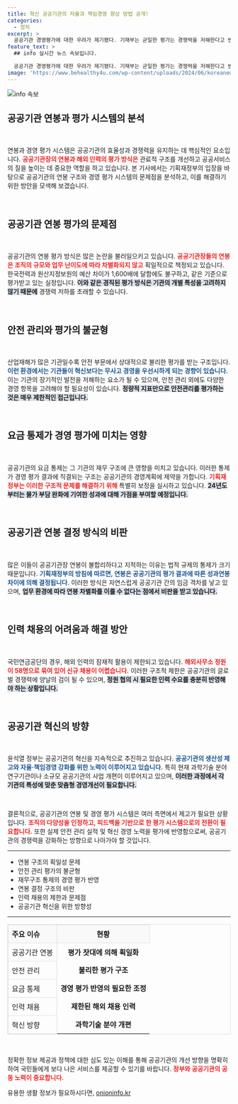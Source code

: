 ```yaml
---
title: 혁신 공공기관의 자율과 책임경영 향상 방법 공개!
categories:
  - 정치
excerpt: >
  공공기관 경영평가에 대한 우려가 제기됐다. 기재부는 균일한 평가는 경쟁력을 저해한다고 반박하며 향후 개선 계획을 밝혔다. 혁신과 안전을 강조하는 평가 시스템에 변화가 필요하다.
feature_text: >
  ## info 실시간 뉴스 속보입니다.

  공공기관 경영평가에 대한 우려가 제기됐다. 기재부는 균일한 평가는 경쟁력을 저해한다고 반박하며 향후 개선 계획을 밝혔다. 혁신과 안전을 강조하는 평가 시스템에 변화가 필요하다.
image: 'https://www.behealthy4u.com/wp-content/uploads/2024/06/koreanews.jpg'
---
```


<p><img src="https://www.behealthy4u.com/wp-content/uploads/2024/06/koreanews.jpg" alt="info 속보" /></p>

<h2 data-ke-size="size26">공공기관 연봉과 평가 시스템의 분석</h2>

<p data-ke-size="size16">&nbsp;</p>

<p>연봉과 경영 평가 시스템은 공공기관의 효율성과 경쟁력을 유지하는 데 핵심적인 요소입니다. <b><span style="color: #ee2323;">공공기관장의 연봉과 해외 인력의 평가 방식은</span></b> 관료적 구조를 개선하고 공공서비스의 질을 높이는 데 중요한 역할을 하고 있습니다. 본 기사에서는 기획재정부의 입장을 바탕으로 공공기관의 연봉 구조와 경영 평가 시스템의 문제점을 분석하고, 이를 해결하기 위한 방안을 모색해 보겠습니다.</p>

<p data-ke-size="size16">&nbsp;</p>

<h2 data-ke-size="size26">공공기관 연봉 평가의 문제점</h2>

<p data-ke-size="size16">&nbsp;</p>

<p>공공기관의 연봉 평가 방식은 많은 논란을 불러일으키고 있습니다. <b><span style="color: #ee2323;">공공기관장들의 연봉은 조직의 규모와 업무 난이도에 따라 차별화되지 않고</span></b> 획일적으로 책정되고 있습니다. 한국전력과 원산지정보원의 예산 차이가 1,600배에 달함에도 불구하고, 같은 기준으로 평가받고 있는 실정입니다. <b><span style="background-color: #21538527;">이와 같은 경직된 평가 방식은 기관의 개별 특성을 고려하지 않기 때문에</span></b> 경쟁력 저하를 초래할 수 있습니다.</p>

<p data-ke-size="size16">&nbsp;</p>

<h2 data-ke-size="size26">안전 관리와 평가의 불균형</h2>

<p data-ke-size="size16">&nbsp;</p>

<p>산업재해가 많은 기관일수록 안전 부문에서 상대적으로 불리한 평가를 받는 구조입니다. <b><span style="color: #1a5490;">이런 환경에서는 기관들이 혁신보다는 무사고 경영을 우선시하게 되는 경향이 있습니다.</span></b> 이는 기관의 장기적인 발전을 저해하는 요소가 될 수 있으며, 안전 관리 외에도 다양한 경영 항목을 고려해야 할 필요성이 있습니다. <b><span style="background-color: #21538527;">정량적 지표만으로 안전관리를 평가하는 것은 매우 제한적인 접근입니다.</span></b></p>

<p data-ke-size="size16">&nbsp;</p>

<h2 data-ke-size="size26">요금 통제가 경영 평가에 미치는 영향</h2>

<p data-ke-size="size16">&nbsp;</p>

<p>공공기관의 요금 통제는 그 기관의 재무 구조에 큰 영향을 미치고 있습니다. 이러한 통제가 경영 평가 결과에 직결되는 구조는 공공기관의 경영계획에 제약을 가합니다. <b><span style="color: #ee2323;">기획재정부는 이러한 구조적 문제를 해결하기 위해</span></b> 특별히 보정을 실시하고 있습니다. <b><span style="background-color: #21538527;">24년도부터는 물가 부담 완화에 기여한 성과에 대해 가점을 부여할 예정입니다.</span></b></p>

<p data-ke-size="size16">&nbsp;</p>

<h2 data-ke-size="size26">공공기관 연봉 결정 방식의 비판</h2>

<p data-ke-size="size16">&nbsp;</p>

<p>많은 이들이 공공기관장 연봉이 불합리하다고 지적하는 이유는 법적 규제의 통제가 크기 때문입니다. <b><span style="color: #1a5490;">기획재정부의 방침에 따르면, 연봉은 공공기관의 평가 결과에 따른 성과연봉 차이에 의해 결정됩니다.</span></b> 이러한 방식은 자연스럽게 공공기관 간의 임금 격차를 낳고 있으며, <b><span style="background-color: #21538527;">업무 환경에 따라 연봉 차별화를 이룰 수 없다는 점에서 비판을 받고 있습니다.</span></b></p>

<p data-ke-size="size16">&nbsp;</p>

<h2 data-ke-size="size26">인력 채용의 어려움과 해결 방안</h2>

<p data-ke-size="size16">&nbsp;</p>

<p>국민연금공단의 경우, 해외 인력의 잠재적 활용이 제한되고 있습니다. <b><span style="color: #ee2323;">해외사무소 정원이 58명으로 묶여 있어 신규 채용이 어렵습니다.</span></b> 이러한 구조적 제한은 공공기관의 글로벌 경쟁력에 양날의 검이 될 수 있으며, <b><span style="background-color: #21538527;">정원 협의 시 필요한 인력 수요를 충분히 반영해야 하는 상황입니다.</span></b></p>

<p data-ke-size="size16">&nbsp;</p>

<h2 data-ke-size="size26">공공기관 혁신의 방향</h2>

<p data-ke-size="size16">&nbsp;</p>

<p>윤석열 정부는 공공기관의 혁신을 지속적으로 추진하고 있습니다. <b><span style="color: #1a5490;">공공기관의 생산성 제고와 자율·책임경영 강화를 위한 노력이 이루어지고 있습니다.</span></b> 특히 현재 과학기술 분야 연구기관이나 소규모 공공기관의 사업 개편이 이루어지고 있으며, <b><span style="background-color: #21538527;">이러한 과정에서 각 기관의 특성에 맞춘 맞춤형 경영개선이 필요합니다.</span></b></p>

<p data-ke-size="size16">&nbsp;</p>

<p>결론적으로, 공공기관의 연봉 및 경영 평가 시스템은 여러 측면에서 제고가 필요한 상황입니다. <b><span style="color: #ee2323;">조직의 다양성을 인정하고, 피드백을 기반으로 한 평가 시스템으로의 전환이 필요합니다.</span></b> 또한 실제 안전 관리 실적 및 혁신 경영 노력을 평가에 반영함으로써, 공공기관의 경쟁력을 강화하는 방향으로 나아가야 할 것입니다.</p>

<hr>

<ul>
    <li>연봉 구조의 획일성 문제</li>
    <li>안전 관리 평가의 불균형</li>
    <li>재무구조 통제의 경영 평가 반영</li>
    <li>연봉 결정 구조의 비판</li>
    <li>인력 채용의 제한과 문제점</li>
    <li>공공기관 혁신을 위한 방향성</li>
</ul>

<hr>

<table style="width: 100%; border-collapse: collapse; border: 1px solid #ddd;">
    <thead style="background-color: #f9f9f9;">
        <tr>
            <th style="padding: 8px; text-align: left; border: 1px solid #ddd;">주요 이슈</th>
            <th style="padding: 8px; text-align: center; border: 1px solid #ddd;">현황</th>
        </tr>
    </thead>
    <tbody>
        <tr>
            <td style="padding: 8px; border: 1px solid #ddd;">공공기관 연봉</td>
            <td style="text-align: center; height: 17px;"><b>평가 잣대에 의해 획일화</b></td>
        </tr>
        <tr>
            <td style="padding: 8px; border: 1px solid #ddd;">안전 관리</td>
            <td style="text-align: center; height: 17px;"><b>불리한 평가 구조</b></td>
        </tr>
        <tr>
            <td style="padding: 8px; border: 1px solid #ddd;">요금 통제</td>
            <td style="text-align: center; height: 17px;"><b>경영 평가 반영의 필요한 조정</b></td>
        </tr>
        <tr>
            <td style="padding: 8px; border: 1px solid #ddd;">인력 채용</td>
            <td style="text-align: center; height: 17px;"><b>제한된 해외 채용 인력</b></td>
        </tr>
        <tr>
            <td style="padding: 8px; border: 1px solid #ddd;">혁신 방향</td>
            <td style="text-align: center; height: 17px;"><b>과학기술 분야 개편</b></td>
        </tr>
    </tbody>
</table> 

<p data-ke-size="size16">&nbsp;</p>

<p>정확한 정보 제공과 정책에 대한 심도 있는 이해를 통해 공공기관의 개선 방향을 명확히 하여 국민들에게 보다 나은 서비스를 제공할 수 있기를 바랍니다. <b><span style="color: #ee2323;">정부와 공공기관의 공동 노력이 중요합니다.</span></b></p>
유용한 생활 정보가 필요하시다면, <a href="https://onioninfo.kr" rel="dofollow">onioninfo.kr</a>


